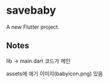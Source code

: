 # savebaby

A new Flutter project.

## Notes
lib -> main.dart 코드가 메인

assets에 애기 이미지(babyicon.png) 있음
